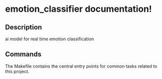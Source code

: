 # emotion_classifier documentation!

## Description

ai model for real time emotion classification

## Commands

The Makefile contains the central entry points for common tasks related to this project.

